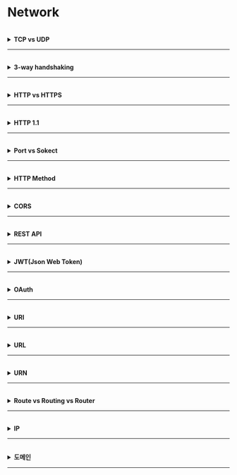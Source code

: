 # Network
<br>

<details>
  <summary><b> TCP vs UDP </b></summary>
<br />

-----------------------
  
  ![다운로드 (2)](https://user-images.githubusercontent.com/67133692/190865035-9da884f4-4bcc-4eed-8e0e-0045a640a7d4.png)
  
  TCP와 UDP는 TCP/IP 모델과 OSI표준 모델의 전송계층에 해당된다.<br>
  전송계층은 송신자와 수신자를 연결하는 통신서비스를 제공하고 IP에 의 해 전달되는 패킷의 오류를 검사하며 재전송 요구 제어등을 담당하는 계층이다. <br>
  TCP와 UDP는 포트 번호를 이용하여 주소를 지정하고, 데이터 오류 검사를 위한 체크섬이 존재하는 공통점이 있다.<br>

  
+ TCP(Transmission Control Protocol)
    + 속도는 느리나 안전성과 신뢰성이 있다.  데이터를 확실하게 주고받고 싶을 때 사용한다.
    + 연결지향형 프로그램이며, 데이터 처리속도를 조절하여 수신자의 버퍼 오버플로우를 방지함(흐름제어)
    + 네트워크 내의 패킷 수가 많이 증가하지 않도록 방지 > 정보의 소통량이 과하면 패킷을 조금씩 전송(혼잡제어)
    + 전송이 양방향으로 동시에 일어날 수 있다(전이중 방식) /  각 연결이 2개의 종단점을 가지고있다(점대점 방식)
    + 전이중, 점대점방식으로 데이터 전송방식이 있으나 멀티태스킹이나 브로드캐스팅은 지원하지 않는다.
    + 일대일 통신을 주로 한다
  
+ IP
    + 동영상 서비스에서 주로 사용되며, 간단한 데이터를 빠른 속도로 저장한다.
    + 데이터를 받던지 안받던지 일방적으로 데이터를 보낸다.
    + 일대일,일대 다 다대다 통신을 지원한다
  
  ![다운로드 (1)](https://user-images.githubusercontent.com/67133692/190865141-97daa0d5-082e-4d44-9e08-298b89cc0c8d.jpeg)

  
    

</details>

-----------------------

<br>

<details>
  <summary><b> 3-way handshaking </b></summary>
<br />

-----------------------
  
3-way handshaking는 TCP/IP 프로토콜을 이용해서 통신을 하는 응용프로그램이 <br/>
데이터를 전송하기 전 정확한 전송을 보장하기 위해 상대방 컴퓨터와 사전에 세션을 수립하는 과정을 의미한다.<br/>

  
    

</details>

-----------------------

<br>

<details>
  <summary><b> HTTP vs HTTPS </b></summary>
<br />

-----------------------

+ HTTP
  + HTTP는 서버/클라이언트 모델을 따라 데이터를 주고 받기 위한 프로토콜이다.
  + 즉, HTTP는 인터넷에서 하이퍼텍스트를 교환하기 위한 통신 규약으로, 80포트를 사용하고 있다.
  + HTTP서버는 80포트에서 요청을 기다리고, 클라이언트는 80포트로 요청을 보낸다.
  + HTTP는 암호화가 되지 않는 평문 데이터를 전송하는 프로토콜이기 때문에 제3자가 정보를 조회할 수 있다.

+ HTTPS
  + HTTPS는 HTTP에 데이터 암호화가 추가된 프로토콜이다.
  + HTTPS는 HTTP와 다르게 443번 포트를 사용하며, 네트워크상에서 제3자가 정보를 볼 수 없도록 암호화를 지원한다

</details>

-----------------------

<br>

<details>
  <summary><b> HTTP 1.1 </b></summary>
<br />

-----------------------

  + 커넥션 유지 (Persistent Connection)
  + 호스트 헤더 (Host Header)
  + 강력한 인증 절차 (Improved Authentication Procedure)

</details>

-----------------------

<br>

<details>
  <summary><b> Port vs Sokect </b></summary>
<br />

-----------------------

+ Port
  + 네트워크를 통해 데이터를 주고받는 프로세스를 식별하기 위해 호스트 내부적으로 프로세스가 할당받는 고유한 값
  + 하나의 IP 주소 내에 개별적으로 부여된 통신 프로세스
  
+ Sokect
  + 네트워크상에서 동작하는 프로그램 간 통신의 종착점(EndPoint)
  + 두 시스템 사이의 네트워크 연결을 나타내는 객체
  + 소켓을 열기 위해선 호스트에 할당된 IP, 포트 번호, 프로토콜이 필요하다.
  + 위 세가지로 소켓을 정의할 수 있ㄴ지만 유일하게 식별하지는 않는다.
  + 보내고 받는 쪽 모두 소켓을 열어야 한다.
  + 하나의 프로세스가 같은 포트를 갖고 여러 개의 소켓을 열 수 있다.


</details>

-----------------------

<br>

<details>
  <summary><b> HTTP Method </b></summary>
<br />

-----------------------

+ GET
  + 조회, 리소스 요청
  
+ POST
  + 요청된 데이터 처리
  + 자원 생성

+ PUT
  + 요청된 자원이 없으면 생성
  + 요청된 자원을 새 것으로 전체 갱신
  
+ PATCH
  + 자원의 일부분만 수정
  
+ DELETE
  + 요청된 자원 삭제
  
</details>

-----------------------

<br>

<details>
  <summary><b> CORS </b></summary>
<br />

-----------------------

+ CORS는 Cross-Origin Resource Sharing의 약자
+ 다른 출처의 자원을 공유하는것
+ 교차 출처 리소스 공유는 추가 HTTP 헤더를 사용하여, 한 출처에서 실행 중인 웹 어플리케이션이 다른 출처의 선택한 자원에<br/>
+ 접근할 수 있는 권한을 부여하도록 브라우저에게 알려주는 것
  
  
+ CORS 해결 방법
  + 프론트 프록시 서버 설정
    + 프론트 서버에서 백엔드 서버로 요청을 보낼 때, 대상의 URL을 변경한다.
  + 직접 헤더 설정
    + 직접 헤더에 설정을 추가한다.
  + 스프링부트 설정
    + 설정 클래스를 만들고 WebMVCConfigure를 구현하면 addCorsMappings란 메서드를 사용하여 CORS의 출처 및 설정 관리를 할 수 있다.
  
</details>

-----------------------

<br>

<details>
  <summary><b> REST API </b></summary>
<br />

-----------------------

+ REST는 HTTP URI를 통해 자원을 명시 <Br/>
  HTTP Method를 통해 자원을 처리하도록 설계된 아키텍처 <Br/>
  REST를 기반으로 만든 API => REST API <Br/>
  RESTful은 REST 아키텍처를 구현하는 웹서비스를 나타내는 것으로 REST원리를 따르는 시스템을 RESTful이라고 함 <Br/>
  Hateoas는 REST API를 사용하는 클라이언트가 전적으로 서버와 동적인 상호작용이 가능하도록 하는것 <Br/>
  모든 관련된 동작을 URI를 통해 알려주고 클라이언트가 API의 변화에 일일이 대응하지 않아도 되는 장점 <Br/>
  HTTP를 기반으로 동작하여 HTTP의 이점을 그대로 가져올 수 있음
  
 
+ REST이 아닌것
  + HTTP Method를 한가지만 사용하고 있음
  + URL에 동사를 사용하고 있음 (리소스는 명사적 특성!)

✔️ HTTP의 자원을 제대로 활용하지 않고 있다면 REST하다고 할 수 없음
  
</details>

-----------------------

<br>

<details>
  <summary><b> JWT(Json Web Token) </b></summary>
<br />

-----------------------

+ JSON 포맷을 이용하여 사용자에 대한 속성을 저장하는 Claim 기반의 Web Toekn <Br/>
  토큰자체를 정보로 사용하는 Self-Contained 방식으로 정보를 안전하게 전달 <Br/>
  토큰을 만들어 발행하기 때문에 쿠키에 담거나 HTTP 헤더에 담아서 보낼 수 있다. <Br/>
  따로 서버에 저장하지 않기 때문에 토큰이 유효한지 검증하는 과정이 필요하다. <Br/>
  악의적으로 탈취를 할 수 있기 대문에 유효시간을 짧게 하고 Refresh토큰을 사용하는 방식으로 구현해야함 <Br/>
  쿠키는 웹브라우저에서 사용할 수 있는 기능이므로 모바일 애플리케이션에서는 JWT를 사용한 인증방식이 최적임 <Br/> 
</details>

-----------------------

<br>

<details>
  <summary><b> OAuth </b></summary>
<br />

-----------------------

+ 자신이 소유한 리소스에 소프트웨어 애플리케이션이 접근할 수 있도록 허용해 줌으로써 접근 권한을 위임해주는 개방형 표준 프로토콜 
</details>

-----------------------


<br>

<details>
  <summary><b> URI </b></summary>
<br />

-----------------------
 
+ URI는 인터넷 자원을 식별하기 위한 문자열이다. <br>
URI는 인터넷 주소 같은 것으로 정보 리소스를 유일하게 식별하고 위치를 지정할 수 있다.<br>
URI의 하위개념으로 URL, URN이 있다.<br>
</details>

-----------------------


<br>

<details>
  <summary><b> URL </b></summary>
<br />

-----------------------

+ 웹에서 자원의 위치를 나타낸다, 특정 서버의 한 리소스에 대해 구체적인 위치를 표현한다. <br/>
 ex) http://www.pickafood.com/food/salad.jpg
</details>

-----------------------
<br>

<details>
  <summary><b> URN </b></summary>
<br />

-----------------------

+ 하나의 리소스에 대해, 그 리소스의 위치에 영향 받지 않는 역할을 한다. <br/>
리소스를 여기저기로 옮기더라도 문제없이 동작한다.
</details>

-----------------------

<br>

<details>
  <summary><b> Route vs  Routing  vs Router </b></summary>
<br />

-----------------------

+ Route
  + 경로<br/>
+ Routing
  + 목적에 따라 통신데이터를 보낼때 최적의 경로를 선택하는 과정
+ Router
  + 인터넷 공유기! 하나의 인터넷 회신을 여러개의 네트워크가 사용할 수 있도록 쪼개주는 중계역할 장치

</details>

-----------------------

<br>

<details>
  <summary><b> IP </b></summary>
<br />

-----------------------

+ 인터넷에 연결되어 있는 장치(컴퓨터, 스마트폰, 태플릿 등) 각각의 장치를 식별할 수 있는 주소를 가지고 있는 것
</details>

-----------------------

<br>

<details>
  <summary><b> 도메인 </b></summary>
<br />

-----------------------

+ 각각의 IP에 이름을 부여하는 것
</details>

-----------------------
